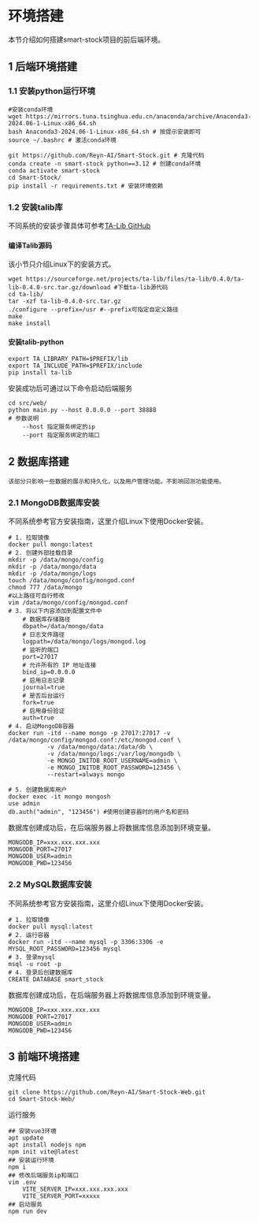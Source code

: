 # 环境搭建
本节介绍如何搭建smart-stock项目的前后端环境。
## 1 后端环境搭建
### 1.1 安装python运行环境
```
#安装conda环境
wget https://mirrors.tuna.tsinghua.edu.cn/anaconda/archive/Anaconda3-2024.06-1-Linux-x86_64.sh
bash Anaconda3-2024.06-1-Linux-x86_64.sh # 按提示安装即可
source ~/.bashrc # 激活conda环境   
```
```
git https://github.com/Reyn-AI/Smart-Stock.git # 克隆代码
conda create -n smart-stock python==3.12 # 创建conda环境
conda activate smart-stock
cd Smart-Stock/
pip install -r requirements.txt # 安装环境依赖
```
### 1.2 安装talib库
不同系统的安装步骤具体可参考[TA-Lib GitHub](https://github.com/TA-Lib/ta-lib-python)
#### 编译Talib源码
该小节只介绍Linux下的安装方式。
```
wget https://sourceforge.net/projects/ta-lib/files/ta-lib/0.4.0/ta-lib-0.4.0-src.tar.gz/download #下载ta-lib源代码
cd ta-lib/
tar -xzf ta-lib-0.4.0-src.tar.gz
./configure --prefix=/usr #--prefix可指定自定义路径
make
make install
```
#### 安装talib-python
```
export TA_LIBRARY_PATH=$PREFIX/lib
export TA_INCLUDE_PATH=$PREFIX/include
pip install ta-lib
```
安装成功后可通过以下命令启动后端服务
```
cd src/web/
python main.py --host 0.0.0.0 --port 38888
# 参数说明
    --host 指定服务绑定的ip
    --port 指定服务绑定的端口
```
## 2 数据库搭建
    该部分只影响一些数据的展示和持久化，以及用户管理功能。不影响回测功能使用。
### 2.1 MongoDB数据库安装
不同系统参考官方安装指南，这里介绍Linux下使用Docker安装。
```
# 1. 拉取镜像
docker pull mongo:latest
# 2. 创建外部挂载目录
mkdir -p /data/mongo/config
mkdir -p /data/mongo/data
mkdir -p /data/mongo/logs
touch /data/mongo/config/mongod.conf
chmod 777 /data/mongo
#以上路径可自行修改
vim /data/mongo/config/mongod.conf
# 3. 将以下内容添加到配置文件中
    # 数据库存储路径
    dbpath=/data/mongo/data
    # 日志文件路径
    logpath=/data/mongo/logs/mongod.log
    # 监听的端口
    port=27017
    # 允许所有的 IP 地址连接
    bind_ip=0.0.0.0
    # 启用日志记录
    journal=true
    # 是否后台运行
    fork=true
    # 启用身份验证
    auth=true
# 4. 启动MongoDB容器
docker run -itd --name mongo -p 27017:27017 -v /data/mongo/config/mongod.conf:/etc/mongod.conf \
           -v /data/mongo/data:/data/db \
           -v /data/mongo/logs:/var/log/mongodb \
           -e MONGO_INITDB_ROOT_USERNAME=admin \
           -e MONGO_INITDB_ROOT_PASSWORD=123456 \
           --restart=always mongo

# 5. 创建数据库用户
docker exec -it mongo mongosh
use admin
db.auth("admin", "123456") #使用创建容器时的用户名和密码
```
数据库创建成功后，在后端服务器上将数据库信息添加到环境变量。
```
MONGODB_IP=xxx.xxx.xxx.xxx
MONGODB_PORT=27017
MONGODB_USER=admin
MONGODB_PWD=123456
```
### 2.2 MySQL数据库安装
不同系统参考官方安装指南，这里介绍Linux下使用Docker安装。
```
# 1. 拉取镜像
docker pull mysql:latest
# 2. 运行容器
docker run -itd --name mysql -p 3306:3306 -e MYSQL_ROOT_PASSWORD=123456 mysql
# 3. 登录mysql
msql -u root -p
# 4. 登录后创建数据库
CREATE DATABASE smart_stock
```
数据库创建成功后，在后端服务器上将数据库信息添加到环境变量。
```
MONGODB_IP=xxx.xxx.xxx.xxx
MONGODB_PORT=27017
MONGODB_USER=admin
MONGODB_PWD=123456
```

## 3 前端环境搭建
克隆代码
```
git clone https://github.com/Reyn-AI/Smart-Stock-Web.git
cd Smart-Stock-Web/
```
运行服务
```
## 安装vue3环境
apt update
apt install nodejs npm
npm init vite@latest
## 安装运行环境
npm i
## 修改后端服务ip和端口
vim .env
    VITE_SERVER_IP=xxx.xxx.xxx.xxx
    VITE_SERVER_PORT=xxxxx
## 启动服务
npm run dev
```

